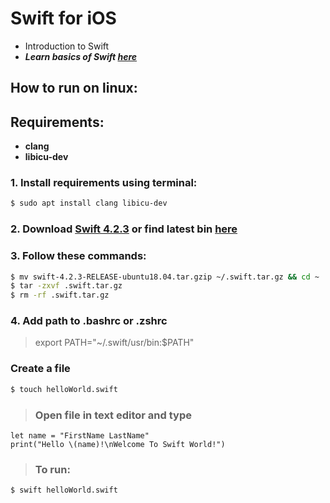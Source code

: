 # Swift for iOS
- Introduction to Swift
- *__Learn basics of Swift [here](https://slides.com/faizanf33/swift)__* 
## How to run on linux:
## Requirements:
- __clang__
- __libicu-dev__

### 1. Install requirements using terminal:
```bash
$ sudo apt install clang libicu-dev
```
### 2. Download [Swift 4.2.3](https://swift.org/builds/swift-4.2.3-release/ubuntu1804/swift-4.2.3-RELEASE/swift-4.2.3-RELEASE-ubuntu18.04.tar.gz) or find latest bin [here](https://swift.org/download/#releases)

### 3. Follow these commands:
```bash
$ mv swift-4.2.3-RELEASE-ubuntu18.04.tar.gzip ~/.swift.tar.gz && cd ~
$ tar -zxvf .swift.tar.gz
$ rm -rf .swift.tar.gz
```
### 4. Add path to .bashrc or .zshrc
> export PATH="~/.swift/usr/bin:$PATH"
 
### Create a file
```bash
$ touch helloWorld.swift
```
> ### Open file in text editor and type
```
let name = "FirstName LastName"
print("Hello \(name)!\nWelcome To Swift World!")
```
> ### To run:
```bash
$ swift helloWorld.swift
```
